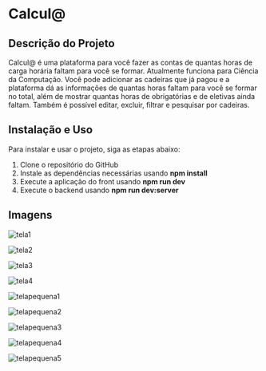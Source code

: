 # Calcul@

## Descrição do Projeto

Calcul@ é uma plataforma para você fazer as contas de quantas horas de carga horária faltam para você se formar.
Atualmente funciona para Ciência da Computação. Você pode adicionar as cadeiras que já pagou e a plataforma dá as informações
de quantas horas faltam para você se formar no total, além de mostrar quantas horas de obrigatórias e de eletivas ainda faltam.
Também é possível editar, excluir, filtrar e pesquisar por cadeiras.

## Instalação e Uso

Para instalar e usar o projeto, siga as etapas abaixo:

1. Clone o repositório do GitHub
2. Instale as dependências necessárias usando **npm install**
3. Execute a aplicação do front usando **npm run dev**
4. Execute o backend usando **npm run dev:server**

## Imagens

![tela1](https://github.com/Matheusfrej/calcula-cadeiras/assets/61998444/59515bf1-0ea0-4753-98ec-dfa883dc34ac)

![tela2](https://github.com/Matheusfrej/calcula-cadeiras/assets/61998444/bd03d3a7-965c-41a9-8deb-e8a5fc142382)

![tela3](https://github.com/Matheusfrej/calcula-cadeiras/assets/61998444/d685c9b1-715a-4344-afe3-0ae0ef513225)

![tela4](https://github.com/Matheusfrej/calcula-cadeiras/assets/61998444/4c965929-8efb-47f6-9375-39e19c640db8)

![telapequena1](https://github.com/Matheusfrej/calcula-cadeiras/assets/61998444/cd926963-8f39-42a4-9a2b-ecb45e22aac2)

![telapequena2](https://github.com/Matheusfrej/calcula-cadeiras/assets/61998444/f3ee3b62-b9bd-4c2d-a012-9e68779a5925)

![telapequena3](https://github.com/Matheusfrej/calcula-cadeiras/assets/61998444/2de2a4e9-11b0-4971-97e0-c4824a49e0b6)

![telapequena4](https://github.com/Matheusfrej/calcula-cadeiras/assets/61998444/95bb8514-0238-4d86-a813-6672330d9c94)

![telapequena5](https://github.com/Matheusfrej/calcula-cadeiras/assets/61998444/12169867-2ef7-4530-b7cd-6d2354a670f3)

